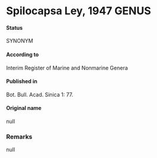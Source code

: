 Spilocapsa Ley, 1947 GENUS
=======

#### Status
SYNONYM

#### According to
Interim Register of Marine and Nonmarine Genera

#### Published in
Bot. Bull. Acad. Sinica 1: 77.

#### Original name
null

### Remarks
null